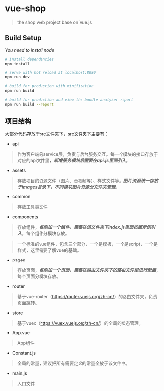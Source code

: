 # vue-shop

> the shop web project base on Vue.js

## Build Setup
*You need to install node*

``` bash
# install dependencies
npm install

# serve with hot reload at localhost:8080
npm run dev

# build for production with minification
npm run build

# build for production and view the bundle analyzer report
npm run build --report
```

## 项目结构
大部分代码存放于src文件夹下，src文件夹下主要有：

* api

> 作为客户端的service层，负责与后台服务交互。每一个模块的接口存放于对应的api文件里，***新增服务模块后需要在api.js里面引入***。

* assets

> 存放项目的资源文件（图片、音视频等）、样式文件等。***图片资源统一存放于images目录下，不同模块图片资源分文件夹管理***。

* common

> 存放工具类文件

* components

> 存放组件，***每添加一个组件，需要在该文件夹下index.js里面按照示例引入***，每个组件分模块存放。

> 一个标准的vue组件，包含三个部分，一个是模板，一个是script，一个是样式，这里需要了解vue的基础。

* pages

> 存放页面，***每添加一个页面，需要在路由文件夹下的路由文件里进行配置***，每个页面分模块存放。

* router

> 基于vue-router（<https://router.vuejs.org/zh-cn/>）的路由文件夹，负责页面跳转。

* store

> 基于vuex（<https://vuex.vuejs.org/zh-cn/>）的全局的状态管理。

* App.vue

> App组件

* Constant.js

> 全局的常量，建议把所有需要定义的常量全放于该文件中。

* main.js

> 入口文件

